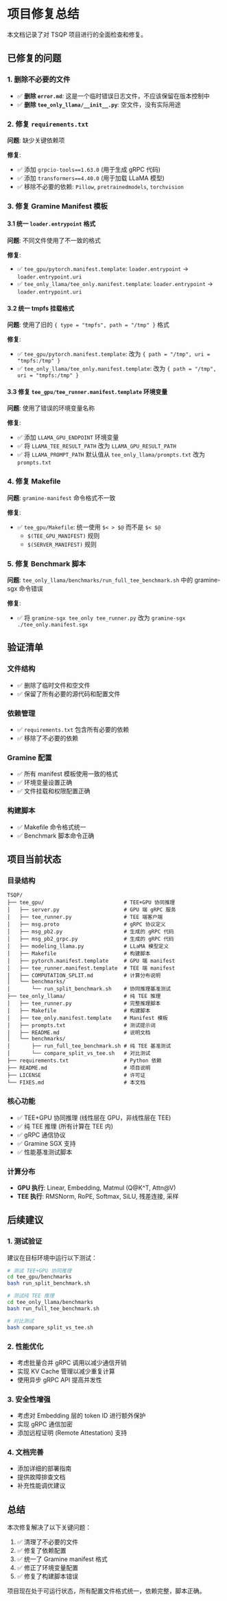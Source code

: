 # 项目修复总结

本文档记录了对 TSQP 项目进行的全面检查和修复。

## 已修复的问题

### 1. 删除不必要的文件

- ✅ **删除 `error.md`**: 这是一个临时错误日志文件，不应该保留在版本控制中
- ✅ **删除 `tee_only_llama/__init__.py`**: 空文件，没有实际用途

### 2. 修复 `requirements.txt`

**问题**: 缺少关键依赖项

**修复**:
- ✅ 添加 `grpcio-tools==1.63.0` (用于生成 gRPC 代码)
- ✅ 添加 `transformers==4.40.0` (用于加载 LLaMA 模型)
- ✅ 移除不必要的依赖: `Pillow`, `pretrainedmodels`, `torchvision`

### 3. 修复 Gramine Manifest 模板

#### 3.1 统一 `loader.entrypoint` 格式

**问题**: 不同文件使用了不一致的格式

**修复**:
- ✅ `tee_gpu/pytorch.manifest.template`: `loader.entrypoint` → `loader.entrypoint.uri`
- ✅ `tee_only_llama/tee_only.manifest.template`: `loader.entrypoint` → `loader.entrypoint.uri`

#### 3.2 统一 tmpfs 挂载格式

**问题**: 使用了旧的 `{ type = "tmpfs", path = "/tmp" }` 格式

**修复**:
- ✅ `tee_gpu/pytorch.manifest.template`: 改为 `{ path = "/tmp", uri = "tmpfs:/tmp" }`
- ✅ `tee_only_llama/tee_only.manifest.template`: 改为 `{ path = "/tmp", uri = "tmpfs:/tmp" }`

#### 3.3 修复 `tee_gpu/tee_runner.manifest.template` 环境变量

**问题**: 使用了错误的环境变量名称

**修复**:
- ✅ 添加 `LLAMA_GPU_ENDPOINT` 环境变量
- ✅ 将 `LLAMA_TEE_RESULT_PATH` 改为 `LLAMA_GPU_RESULT_PATH`
- ✅ 将 `LLAMA_PROMPT_PATH` 默认值从 `tee_only_llama/prompts.txt` 改为 `prompts.txt`

### 4. 修复 Makefile

**问题**: `gramine-manifest` 命令格式不一致

**修复**:
- ✅ `tee_gpu/Makefile`: 统一使用 `$< > $@` 而不是 `$< $@`
  - `$(TEE_GPU_MANIFEST)` 规则
  - `$(SERVER_MANIFEST)` 规则

### 5. 修复 Benchmark 脚本

**问题**: `tee_only_llama/benchmarks/run_full_tee_benchmark.sh` 中的 gramine-sgx 命令错误

**修复**:
- ✅ 将 `gramine-sgx tee_only tee_runner.py` 改为 `gramine-sgx ./tee_only.manifest.sgx`

## 验证清单

### 文件结构
- ✅ 删除了临时文件和空文件
- ✅ 保留了所有必要的源代码和配置文件

### 依赖管理
- ✅ `requirements.txt` 包含所有必要的依赖
- ✅ 移除了不必要的依赖

### Gramine 配置
- ✅ 所有 manifest 模板使用一致的格式
- ✅ 环境变量设置正确
- ✅ 文件挂载和权限配置正确

### 构建脚本
- ✅ Makefile 命令格式统一
- ✅ Benchmark 脚本命令正确

## 项目当前状态

### 目录结构
```
TSQP/
├── tee_gpu/                          # TEE+GPU 协同推理
│   ├── server.py                     # GPU 端 gRPC 服务
│   ├── tee_runner.py                 # TEE 端客户端
│   ├── msg.proto                     # gRPC 协议定义
│   ├── msg_pb2.py                    # 生成的 gRPC 代码
│   ├── msg_pb2_grpc.py               # 生成的 gRPC 代码
│   ├── modeling_llama.py             # LLaMA 模型定义
│   ├── Makefile                      # 构建脚本
│   ├── pytorch.manifest.template     # GPU 端 manifest
│   ├── tee_runner.manifest.template  # TEE 端 manifest
│   ├── COMPUTATION_SPLIT.md          # 计算分布说明
│   └── benchmarks/
│       └── run_split_benchmark.sh    # 协同推理基准测试
├── tee_only_llama/                   # 纯 TEE 推理
│   ├── tee_runner.py                 # 完整推理脚本
│   ├── Makefile                      # 构建脚本
│   ├── tee_only.manifest.template    # Manifest 模板
│   ├── prompts.txt                   # 测试提示词
│   ├── README.md                     # 说明文档
│   └── benchmarks/
│       ├── run_full_tee_benchmark.sh # 纯 TEE 基准测试
│       └── compare_split_vs_tee.sh   # 对比测试
├── requirements.txt                  # Python 依赖
├── README.md                         # 项目说明
├── LICENSE                           # 许可证
└── FIXES.md                          # 本文档
```

### 核心功能
- ✅ TEE+GPU 协同推理 (线性层在 GPU，非线性层在 TEE)
- ✅ 纯 TEE 推理 (所有计算在 TEE 内)
- ✅ gRPC 通信协议
- ✅ Gramine SGX 支持
- ✅ 性能基准测试脚本

### 计算分布
- **GPU 执行**: Linear, Embedding, Matmul (Q@K^T, Attn@V)
- **TEE 执行**: RMSNorm, RoPE, Softmax, SiLU, 残差连接, 采样

## 后续建议

### 1. 测试验证
建议在目标环境中运行以下测试：
```bash
# 测试 TEE+GPU 协同推理
cd tee_gpu/benchmarks
bash run_split_benchmark.sh

# 测试纯 TEE 推理
cd tee_only_llama/benchmarks
bash run_full_tee_benchmark.sh

# 对比测试
bash compare_split_vs_tee.sh
```

### 2. 性能优化
- 考虑批量合并 gRPC 调用以减少通信开销
- 实现 KV Cache 管理以减少重复计算
- 使用异步 gRPC API 提高并发性

### 3. 安全性增强
- 考虑对 Embedding 层的 token ID 进行额外保护
- 实现 gRPC 通信加密
- 添加远程证明 (Remote Attestation) 支持

### 4. 文档完善
- 添加详细的部署指南
- 提供故障排查文档
- 补充性能调优建议

## 总结

本次修复解决了以下关键问题：
1. ✅ 清理了不必要的文件
2. ✅ 修复了依赖配置
3. ✅ 统一了 Gramine manifest 格式
4. ✅ 修正了环境变量配置
5. ✅ 修复了构建脚本错误

项目现在处于可运行状态，所有配置文件格式统一，依赖完整，脚本正确。
